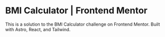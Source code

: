 # BMI Calculator | Frontend Mentor

This is a solution to the BMI Calculator challenge on Frontend Mentor. Built with Astro, React, and Tailwind.
